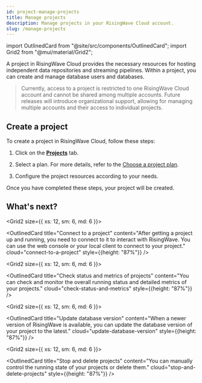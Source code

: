 ```yaml
---
id: project-manage-projects
title: Manage projects
description: Manage projects in your RisingWave Cloud account.
slug: /manage-projects
---
```


<!-- MDX imports -->
import OutlinedCard from "@site/src/components/OutlinedCard";
import Grid2 from "@mui/material/Grid2";

A project in RisingWave Cloud provides the necessary resources for hosting independent data repositories and streaming pipelines. Within a project, you can create and manage database users and databases.

> Currently, access to a project is restricted to one RisingWave Cloud account and cannot be shared among multiple accounts. Future releases will introduce organizational support, allowing for managing multiple accounts and their access to individual projects.
>

## Create a project

To create a project in RisingWave Cloud, follow these steps:

1. Click on the [**Projects**](https://cloud.risingwave.com/project/home/) tab.

2. Select a plan. For more details, refer to the [Choose a project plan](project-choose-a-project-plan.md).

3. Configure the project resources according to your needs.

Once you have completed these steps, your project will be created.

## What's next?

<Grid2 container spacing={1}>

<Grid2 size={{ xs: 12, sm: 6, md: 6 }}>

<OutlinedCard
title="Connect to a project"
content="After getting a project up and running, you need to connect to it to interact with RisingWave. You can use the web console or your local client to connect to your project."
cloud="connect-to-a-project"
style={{height: "87%"}}
/>

</Grid2>

<Grid2 size={{ xs: 12, sm: 6, md: 6 }}>

<OutlinedCard
title="Check status and metrics of projects"
content="You can check and monitor the overall running status and detailed metrics of your projects."
cloud="check-status-and-metrics"
style={{height: "87%"}}
/>

</Grid2>

</Grid2>

<Grid2 container spacing={1}>

<Grid2 size={{ xs: 12, sm: 6, md: 6 }}>

<OutlinedCard
title="Update database version"
content="When a newer version of RisingWave is available, you can update the database version of your project to the latest."
cloud="update-database-version"
style={{height: "87%"}}
/>

</Grid2>

<Grid2 size={{ xs: 12, sm: 6, md: 6 }}>

<OutlinedCard
title="Stop and delete projects"
content="You can manually control the running state of your projects or delete them."
cloud="stop-and-delete-projects"
style={{height: "87%"}}
/>

</Grid2>

</Grid2>
